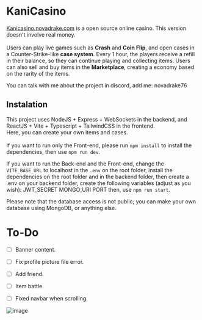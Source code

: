 # KaniCasino
<a href="https://kanicasino.novadrake.com" target="_blank" rel="noreferrer">Kanicasino.novadrake.com</a> is a open source online casino. This version doesn't involve real money. <br/><br/>
Users can play live games such as <b>Crash</b> and <b>Coin Flip</b>, and open cases in a Counter-Strike-like <b>case system</b>. Every 1 hour, the players receive a refill in their balance, so they can continue playing and collecting items. Users can also sell and buy items in the <b>Marketplace</b>, creating a economy based on the rarity of the items.

You can talk with me about the project in discord, add me: novadrake76

## Instalation ##
This project uses NodeJS + Express + WebSockets in the backend, and ReactJS + Vite + Typescript + TailwindCSS in the frontend. <br/>Here, you can create your own items and cases.<br/><br/>
If you want to run only the Front-end, please run `npm install` to install the dependencies, then use `npm run dev`.


If you want to run the Back-end and the Front-end, change the `VITE_BASE_URL` to localhost in the `.env` on the root folder, install the dependencies on the root folder and in the backend folder, then create a .env on your backend folder, create the following variables (adjust as you wish):
JWT_SECRET
MONGO_URI
PORT
then, use `npm run start`.

Please note that the database access is not public; you can make your own database using MongoDB, or anything else. 

# To-Do
- [ ] Banner content.
- [ ] Fix profile picture file error.
- [ ] Add friend.
- [ ] Item battle.
- [ ] Fixed navbar when scrolling.



![image](https://github.com/NovaDrake76/KaniCasino/assets/65428910/b7e025e1-25ad-46b6-a7d8-ace72d5804e2)

